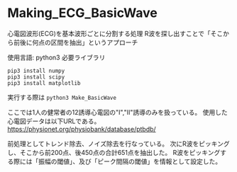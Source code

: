 # Making_ECG_BasicWave

心電図波形(ECG)を基本波形ごとに分割する処理
R波を探し出すことで「そこから前後に何点の区間を抽出」というアプローチ

使用言語: python3
必要ライブラリ
```
pip3 install numpy
pip3 install scipy
pip3 install matplotlib
```

実行する際は
`python3 Make_BasicWave`


ここでは1人の健常者の12誘導心電図の"I","II"誘導のみを扱っている。
使用した心電図データは以下URLである。
https://physionet.org/physiobank/database/ptbdb/

前処理としてトレンド除去、ノイズ除去を行なっている。
次にR波をピッキングし、そこから前200点、後450点の合計651点を抽出した。
R波をピッキングする際には「振幅の閾値」、及び「ピーク間隔の閾値」を情報として設定した。
